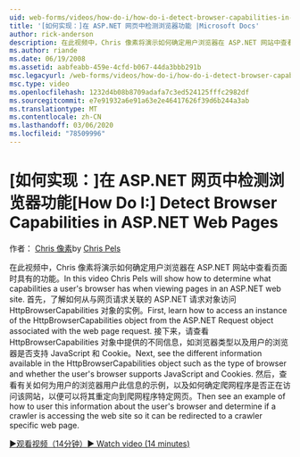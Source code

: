 ```yaml
---
uid: web-forms/videos/how-do-i/how-do-i-detect-browser-capabilities-in-aspnet-web-pages
title: '[如何实现：]在 ASP.NET 网页中检测浏览器功能 |Microsoft Docs'
author: rick-anderson
description: 在此视频中，Chris 像素将演示如何确定用户浏览器在 ASP.NET 网站中查看页面时具有的功能。 首先，了解如何 acc
ms.author: riande
ms.date: 06/19/2008
ms.assetid: aabfeabb-459e-4cfd-b067-44da3bbb291b
msc.legacyurl: /web-forms/videos/how-do-i/how-do-i-detect-browser-capabilities-in-aspnet-web-pages
msc.type: video
ms.openlocfilehash: 1232d4b08b8709adafa7c3ed524125fffc2982df
ms.sourcegitcommit: e7e91932a6e91a63e2e46417626f39d6b244a3ab
ms.translationtype: MT
ms.contentlocale: zh-CN
ms.lasthandoff: 03/06/2020
ms.locfileid: "78509996"
---
```

# <a name="how-do-i-detect-browser-capabilities-in-aspnet-web-pages"></a><span data-ttu-id="6ba39-104">[如何实现：]在 ASP.NET 网页中检测浏览器功能</span><span class="sxs-lookup"><span data-stu-id="6ba39-104">[How Do I:] Detect Browser Capabilities in ASP.NET Web Pages</span></span>

<span data-ttu-id="6ba39-105">作者： [Chris 像素](https://twitter.com/chrispels)</span><span class="sxs-lookup"><span data-stu-id="6ba39-105">by [Chris Pels](https://twitter.com/chrispels)</span></span>

<span data-ttu-id="6ba39-106">在此视频中，Chris 像素将演示如何确定用户浏览器在 ASP.NET 网站中查看页面时具有的功能。</span><span class="sxs-lookup"><span data-stu-id="6ba39-106">In this video Chris Pels will show how to determine what capabilities a user's browser has when viewing pages in an ASP.NET web site.</span></span> <span data-ttu-id="6ba39-107">首先，了解如何从与网页请求关联的 ASP.NET 请求对象访问 HttpBrowserCapabilities 对象的实例。</span><span class="sxs-lookup"><span data-stu-id="6ba39-107">First, learn how to access an instance of the HttpBrowserCapabilities object from the ASP.NET Request object associated with the web page request.</span></span> <span data-ttu-id="6ba39-108">接下来，请查看 HttpBrowserCapabilities 对象中提供的不同信息，如浏览器类型以及用户的浏览器是否支持 JavaScript 和 Cookie。</span><span class="sxs-lookup"><span data-stu-id="6ba39-108">Next, see the different information available in the HttpBrowserCapabilities object such as the type of browser and whether the user's browser supports JavaScript and Cookies.</span></span> <span data-ttu-id="6ba39-109">然后，查看有关如何为用户的浏览器用户此信息的示例，以及如何确定爬网程序是否正在访问该网站，以便可以将其重定向到爬网程序特定网页。</span><span class="sxs-lookup"><span data-stu-id="6ba39-109">Then see an example of how to user this information about the user's browser and determine if a crawler is accessing the web site so it can be redirected to a crawler specific web page.</span></span>

[<span data-ttu-id="6ba39-110">&#9654;观看视频（14分钟）</span><span class="sxs-lookup"><span data-stu-id="6ba39-110">&#9654; Watch video (14 minutes)</span></span>](https://channel9.msdn.com/Blogs/ASP-NET-Site-Videos/how-do-i-detect-browser-capabilities-in-aspnet-web-pages)
